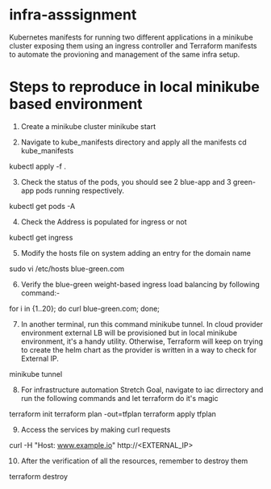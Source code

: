 # infra-asssignment
Kubernetes manifests for running two different applications in a minikube cluster exposing them using an ingress controller and Terraform manifests to automate the provioning and management of the same infra setup.

# Steps to reproduce in local minikube based environment

1. Create a minikube cluster 
minikube start

2. Navigate to kube_manifests directory and apply all the manifests
cd kube_manifests

kubectl apply -f .

3. Check the status of the pods, you should see 2 blue-app and 3 green-app pods running respectively.  

kubectl get pods -A

4. Check the Address is populated for ingress or not

kubectl get ingress

5. Modify the hosts file on system adding an entry for the domain name

sudo vi /etc/hosts
<IP Address>  blue-green.com

6. Verify the blue-green weight-based ingress load balancing by following command:- 

for i in {1..20}; do curl blue-green.com; done;


7. In another terminal, run this command minikube tunnel. In cloud provider environment external LB will be provisioned but in local minikube environment, it's a handy utility. Otherwise, Terraform will keep on trying to create the helm chart as the provider is written in a way to check for External IP.

minikube tunnel

8. For infrastructure automation Stretch Goal, navigate to iac dirrectory and run the following commands and let terraform do it's magic

terraform init
terraform plan -out=tfplan
terraform apply tfplan


9. Access the services by making curl requests

curl -H "Host: www.example.io"  http://<EXTERNAL_IP>

10. After the verification of all the resources, remember to destroy them

terraform destroy
